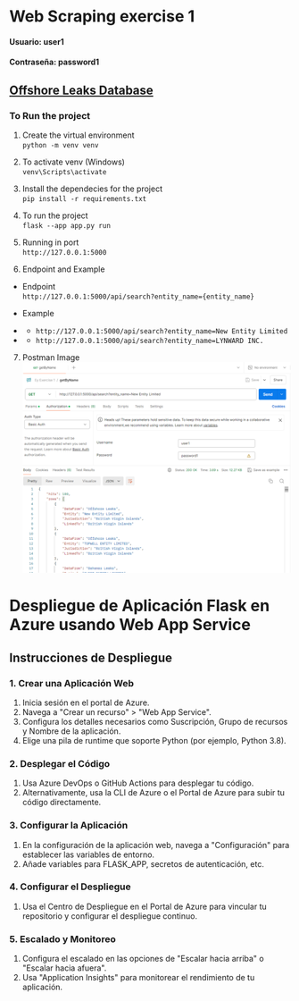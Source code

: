 
# Web Scraping exercise 1 
#### Usuario: user1
#### Contraseña: password1

## [Offshore Leaks Database](https://offshoreleaks.icij.org/)
### To Run the project
1. Create the virtual environment <br>
`python -m venv venv`

2. To activate venv (Windows) <br>
`venv\Scripts\activate`

3. Install the dependecies for the project <br>
`pip install -r requirements.txt`

4. To run the project <br>
`flask --app app.py run`

5. Running in port <br>
`http://127.0.0.1:5000`

6. Endpoint and Example <br>
 *  Endpoint <br>
`http://127.0.0.1:5000/api/search?entity_name={entity_name}`

 * Example <br>
 * * `http://127.0.0.1:5000/api/search?entity_name=New Entity Limited` <br>

 * * `http://127.0.0.1:5000/api/search?entity_name=LYNWARD INC.`

7. Postman Image
![alt text](image.png)




# Despliegue de Aplicación Flask en Azure usando Web App Service

## Instrucciones de Despliegue

### 1. Crear una Aplicación Web
1. Inicia sesión en el portal de Azure.
2. Navega a "Crear un recurso" > "Web App Service".
3. Configura los detalles necesarios como Suscripción, Grupo de recursos y Nombre de la aplicación.
4. Elige una pila de runtime que soporte Python (por ejemplo, Python 3.8).

### 2. Desplegar el Código
1. Usa Azure DevOps o GitHub Actions para desplegar tu código.
2. Alternativamente, usa la CLI de Azure o el Portal de Azure para subir tu código directamente.

### 3. Configurar la Aplicación
1. En la configuración de la aplicación web, navega a "Configuración" para establecer las variables de entorno.
2. Añade variables para FLASK_APP, secretos de autenticación, etc.

### 4. Configurar el Despliegue
1. Usa el Centro de Despliegue en el Portal de Azure para vincular tu repositorio y configurar el despliegue continuo.

### 5. Escalado y Monitoreo
1. Configura el escalado en las opciones de "Escalar hacia arriba" o "Escalar hacia afuera".
2. Usa "Application Insights" para monitorear el rendimiento de tu aplicación.